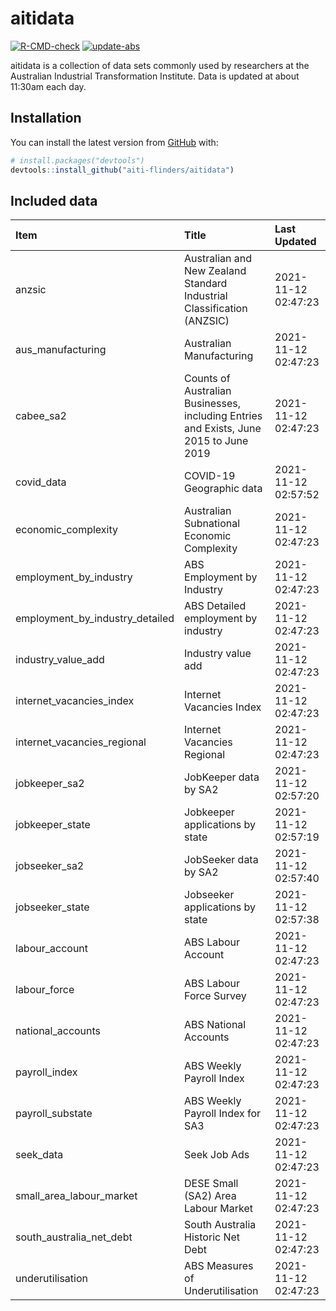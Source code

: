 
<!-- README.md is generated from README.Rmd. Please edit that file -->

# aitidata

<!-- badges: start -->

[![R-CMD-check](https://github.com/aiti-flinders/aitidata/actions/workflows/R-CMD-check.yaml/badge.svg)](https://github.com/aiti-flinders/aitidata/actions/workflows/R-CMD-check.yaml)
[![update-abs](https://github.com/aiti-flinders/aitidata/workflows/update-abs/badge.svg)](https://github.com/aiti-flinders/aitidata/actions)
<!-- badges: end -->

aitidata is a collection of data sets commonly used by researchers at
the Australian Industrial Transformation Institute. Data is updated at
about 11:30am each day.

## Installation

You can install the latest version from [GitHub](https://github.com/)
with:

``` r
# install.packages("devtools")
devtools::install_github("aiti-flinders/aitidata")
```

## Included data

| Item                               | Title                                                                                 | Last Updated        |
| :--------------------------------- | :------------------------------------------------------------------------------------ | :------------------ |
| anzsic                             | Australian and New Zealand Standard Industrial Classification (ANZSIC)                | 2021-11-12 02:47:23 |
| aus\_manufacturing                 | Australian Manufacturing                                                              | 2021-11-12 02:47:23 |
| cabee\_sa2                         | Counts of Australian Businesses, including Entries and Exists, June 2015 to June 2019 | 2021-11-12 02:47:23 |
| covid\_data                        | COVID-19 Geographic data                                                              | 2021-11-12 02:57:52 |
| economic\_complexity               | Australian Subnational Economic Complexity                                            | 2021-11-12 02:47:23 |
| employment\_by\_industry           | ABS Employment by Industry                                                            | 2021-11-12 02:47:23 |
| employment\_by\_industry\_detailed | ABS Detailed employment by industry                                                   | 2021-11-12 02:47:23 |
| industry\_value\_add               | Industry value add                                                                    | 2021-11-12 02:47:23 |
| internet\_vacancies\_index         | Internet Vacancies Index                                                              | 2021-11-12 02:47:23 |
| internet\_vacancies\_regional      | Internet Vacancies Regional                                                           | 2021-11-12 02:47:23 |
| jobkeeper\_sa2                     | JobKeeper data by SA2                                                                 | 2021-11-12 02:57:20 |
| jobkeeper\_state                   | Jobkeeper applications by state                                                       | 2021-11-12 02:57:19 |
| jobseeker\_sa2                     | JobSeeker data by SA2                                                                 | 2021-11-12 02:57:40 |
| jobseeker\_state                   | Jobseeker applications by state                                                       | 2021-11-12 02:57:38 |
| labour\_account                    | ABS Labour Account                                                                    | 2021-11-12 02:47:23 |
| labour\_force                      | ABS Labour Force Survey                                                               | 2021-11-12 02:47:23 |
| national\_accounts                 | ABS National Accounts                                                                 | 2021-11-12 02:47:23 |
| payroll\_index                     | ABS Weekly Payroll Index                                                              | 2021-11-12 02:47:23 |
| payroll\_substate                  | ABS Weekly Payroll Index for SA3                                                      | 2021-11-12 02:47:23 |
| seek\_data                         | Seek Job Ads                                                                          | 2021-11-12 02:47:23 |
| small\_area\_labour\_market        | DESE Small (SA2) Area Labour Market                                                   | 2021-11-12 02:47:23 |
| south\_australia\_net\_debt        | South Australia Historic Net Debt                                                     | 2021-11-12 02:47:23 |
| underutilisation                   | ABS Measures of Underutilisation                                                      | 2021-11-12 02:47:23 |
